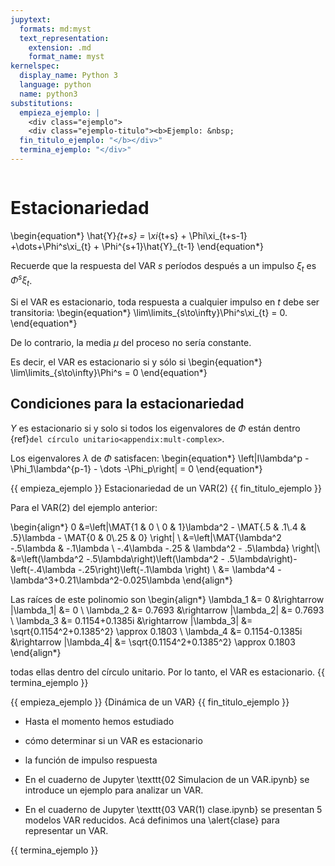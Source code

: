 ```yaml
---
jupytext:
  formats: md:myst
  text_representation:
    extension: .md
    format_name: myst
kernelspec:
  display_name: Python 3
  language: python
  name: python3
substitutions:
  empieza_ejemplo: |
    <div class="ejemplo">
    <div class="ejemplo-titulo"><b>Ejemplo: &nbsp;
  fin_titulo_ejemplo: "</b></div>"
  termina_ejemplo: "</div>"
---
```



```{include} ../math-definitions.md
```




# Estacionariedad

\begin{equation*}
\hat{Y}_{t+s} = \xi_{t+s} + \Phi\xi_{t+s-1} +\dots+\Phi^s\xi_{t} + \Phi^{s+1}\hat{Y}_{t-1}
\end{equation*}

Recuerde que la respuesta del VAR $s$ períodos después a un impulso $\xi_{t}$ es $\Phi^s\xi_{t}$.

Si el VAR es estacionario, toda respuesta a cualquier impulso en $t$ debe ser transitoria:
\begin{equation*}
\lim\limits_{s\to\infty}\Phi^s\xi_{t} = 0.
\end{equation*}

De lo contrario, la media $\mu$ del proceso no sería constante.

Es decir, el VAR es estacionario si y sólo si
\begin{equation*}
\lim\limits_{s\to\infty}\Phi^s = 0
\end{equation*}



## Condiciones para la estacionariedad

$Y$ es estacionario si y solo si todos los eigenvalores de $\Phi$ están dentro {ref}`del círculo unitario<appendix:mult-complex>`.

Los eigenvalores $\lambda$ de $\Phi$ satisfacen:
\begin{equation*}
\left|I\lambda^p - \Phi_1\lambda^{p-1} - \dots -\Phi_p\right| = 0
\end{equation*}

{{ empieza_ejemplo }}  Estacionariedad de un VAR(2) {{ fin_titulo_ejemplo }}

Para el VAR(2) del ejemplo anterior:

\begin{align*}
0 &=\left|\MAT{1 & 0 \\ 0 & 1}\lambda^2 - \MAT{.5 & .1\\.4 & .5}\lambda - \MAT{0 & 0\\.25 & 0} \right| \\
 &=\left|\MAT{\lambda^2 -.5\lambda & -.1\lambda \\ -.4\lambda -.25 & \lambda^2 - .5\lambda} \right|\\
&=\left(\lambda^2 -.5\lambda\right)\left(\lambda^2 - .5\lambda\right)-\left(-.4\lambda -.25\right)\left(-.1\lambda \right) \\
&= \lambda^4 -\lambda^3+0.21\lambda^2-0.025\lambda
\end{align*}

Las raíces de este polinomio son
\begin{align*}
\lambda_1 &= 0                &\rightarrow |\lambda_1| &= 0      \\
\lambda_2 &= 0.7693           &\rightarrow |\lambda_2| &= 0.7693      \\
\lambda_3 &= 0.1154+0.1385i   &\rightarrow |\lambda_3| &= \sqrt{0.1154^2+0.1385^2} \approx 0.1803  \\
\lambda_4 &= 0.1154-0.1385i   &\rightarrow |\lambda_4| &= \sqrt{0.1154^2+0.1385^2} \approx 0.1803   
\end{align*}

todas ellas dentro del círculo unitario. Por lo tanto, el VAR es estacionario.
{{ termina_ejemplo }}








{{ empieza_ejemplo }}  {Dinámica de un VAR} {{ fin_titulo_ejemplo }}



-  Hasta el momento hemos estudiado

-  cómo determinar si un VAR es estacionario
-  la función de impulso respuesta

-  En el cuaderno de Jupyter \texttt{02 Simulacion de un VAR.ipynb} se introduce un ejemplo para analizar un VAR.
-  En el cuaderno de Jupyter \texttt{03 VAR(1) clase.ipynb} se presentan 5 modelos VAR reducidos. Acá definimos una \alert{clase} para representar un VAR.


{{ termina_ejemplo }}
